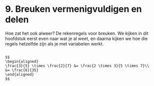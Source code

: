# 9. Breuken vermenigvuldigen en delen

Hoe zat het ook alweer? De rekenregels voor breuken. We kijken in dit hoofdstuk eerst even naar wat je al weet, en daarna kijken we hoe die regels hetzelfde zijn als je met variabelen werkt.

```{note} Een simpel voorbeeld bij vermenigvuldigen

$$
\begin{aligned}
\frac{3}{5} \times \frac{2}{7} &= \frac{2 \times 3}{5 \times 7}\\
&= \frac{6}{35} 
\end{aligned}
$$
```


